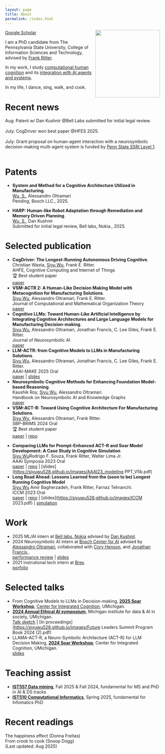 ```yaml
---
layout: page
title: About
permalink: /index.html
---
```

<p><img style="float:right; padding-left:10px" src="http://Siyuwu528.github.io/images/Image_2.jpg" width="210" height="220" /></p>
<!----<a href="https://siyuwu528.github.io/images/Siyu Wu_Resume_AI_V7.pdf">Curriculum Vitae</a> |---> 
<a href="https://scholar.google.com/citations?user=wFLFQeoAAAAJ&hl=zh-CN">Google Scholar</a> <br>

I am a PhD candidate from The Pennsylvania State University, College of Information Sciences and Technology, advised by <a href="https://www.frankritter.com/ritter.html">Frank Ritter</a>.

In my work, I study <a href="https://pure.psu.edu/en/publications/vsm-act-r-toward-using-cognitive-architecture-for-manufacturing-s">computational human cognition</a> and its <a href="https://neurosymbolic-ai-journal.com/paper/cognitive-llms-toward-human-artificial-intelligence-integrating-cognitive-architectures-and-0" target="_blank">integration with AI agents and systems</a>.


In my life, I dance, sing, walk, and cook.
# Recent news
Aug: Patent w/ Dan Kushnir @Bell Labs submitted for initial legal review.
<br> <br>
July: CogDriver won best paper @HFES 2025.
<br> <br>
July: Grant proposal on human-agent interaction with a neurosymbolic decision-making multi-agent system is funded by <a href="https://ssri.psu.edu/funding">Penn State SSRI Level 1</a>. <br> <br>
<!----Summer: ML&AI interning at <a href="https://www.nokia.com/bell-labs/">Bell labs</a>. Advised by <a href="https://www.nokia.com/people/dan-kushnir/">Dan Kushnir</a>.--->
<!---**Feb 2025**: **LLM-ACTR: from Cognitive Models to LLMs in Manufacturing Solutions** (<u>Siyu Wu</u>, Alessandro Oltramari, Jonathan Francis, C. Lee Giles, Frank E. Ritter) has been accepted for presentation at AAAI-MAKE 2025.--->
<!----**Jan 2025**: My undergraduate mentee Christian Wasta's first-author paper, **CogDriver: The Longest-Running Autonomous Driving Cognitive Model Exhibits Human Factors**, co-authored by Siyu Wu and Frank Ritter, has been accepted for presentation at AHFE 2025.--->
<!---- **Sep 2024**: co-authored <a href= "https://scholarcommons.sc.edu/csce_facpub/310/">neural symbolic AI book chapter preprint</a> with <a href="https://scholar.google.com/citations?user=LpOo_IUAAAAJ&hl=en">Kaushik Roy</a>, Alessandro Oltramari is now accessible online.<br>--->
<!---- **July 2024**: paper **VSM-ACT-R: Toward Using Cognitive Architecture For Manufacturing Solutions**.<br> <u>Wu, S.</u>, <a href="https://carnegiebosch.cmu.edu/team/bios/oltramari-alessandro.html">Alessandro Oltramari</a>, Frank Ritter, get accepted to 
17th International Conference on Social Computing, Behavioral-Cultural Modeling & Prediction and Behavior Representation in Modeling and Simulation (SBP-BRIMs) for oral presentation.--->
<!---- **Aug 2024**: Completed internship at <a href= "https://www.bosch-ai.com/"> Bosch Center for AI</a> advised by <a href="https://carnegiebosch.cmu.edu/team/bios/oltramari-alessandro.html"> Dr. Alessandro Oltramari</a>, collaborated with <a href="https://www.bosch.com/research/about-bosch-research/our-research-experts/cory-henson/"> Dr. Cory Henson</a>, and <a href="https://www.bosch.us/news-and-stories/jonathan-francis/"> Dr. Jonathan Francis </a>. <br>--->

# Patents
- **System and Method for a Cognitive Architecture Utilized in Manufacturing**.<br>
<u>Wu, S.</u>, Alessandro Oltramari<br>
Pending, Bosch LLC., 2025. <br>

- **HARP: Human-like Robot Adaptation through Remediation and Memory Driven Planning**.<br>
<u>Wu, S.</u>, Dan Kushnir<br>
Submitted for initial legal review, Bell labs, Nokia., 2025.

# Selected publication
- **CogDriver: The Longest-Running Autonomous Driving Cognitive**.<br>
Christian Wasta, <u>Siyu Wu</u>, Frank E. Ritter.<br>
AHFE, Cognitive Computing and Internet of Things <br>
🏆 Best student paper<br>
    [paper](https://books.google.com/books?hl=en&lr=&id=8gtyEQAAQBAJ&oi=fnd&pg=PA169&dq=info:A1UBGdvLK_8J:scholar.google.com&ots=emk2kMjd2B&sig=kxRYq0Fda6zIhrkXQmQUcolkkms#v=onepage&q&f=false)
- **VSM-ACTR 2: A Human-Like Decision Making Model with Metacognition for Manufacturing Solutions**.<br>
<u>Siyu Wu</u>, Alessandro Oltramari, Frank E. Ritter.<br>
Journal of Computational and Mathematical Organization Theory <br>
    [paper](https://link-springer-com.ezaccess.libraries.psu.edu/article/10.1007/s10588-025-09405-5?utm_source=rct_congratemailt&utm_medium=email&utm_campaign=oa_20250821&utm_content=10.1007%2Fs10588-025-09405-5)
- **Cognitive LLMs: Toward Human-Like Artificial Intelligence by Integrating Cognitive Architectures and Large Language Models for Manufacturing Decision-making**.<br>
<u>Siyu Wu</u>, Alessandro Oltramari, Jonathan Francis, C. Lee Giles, Frank E. Ritter. <br>
Journal of Neurosymbolic AI <br>
    [paper](https://neurosymbolic-ai-journal.com/paper/cognitive-llms-toward-human-artificial-intelligence-integrating-cognitive-architectures-and-0)
- **LLM-ACTR: from Cognitive Models to LLMs in Manufacturing Solutions**.<br>
<u>Siyu Wu</u>, Alessandro Oltramari, Jonathan Francis, C. Lee Giles, Frank E. Ritter. <br>
AAAI-MAKE 2025 Oral<br>
    [paper](https://ojs.aaai.org/index.php/AAAI-SS/article/view/35610) |
    [slides](https://siyuwu528.github.io/images/AAAI-MAKE.pdf)
- **Neurosymbolic Cognitive Methods for Enhancing Foundation Model-based Reasoning**.<br>
Kaushik Roy, <u>Siyu Wu</u>, Alessandro Oltramari.<br>
Handbook on Neurosymbolic AI and Knowledge Graphs <br>
    [paper](https://ebooks.iospress.nl/volumearticle/72315)
- **VSM-ACT-R: Toward Using Cognitive Architecture For Manufacturing Solutions**.<br>
<u>Siyu Wu</u>, Alessandro Oltramari, Frank Ritter.<br>
SBP-BRIMS 2024 Oral <br>
🏆 Best student paper<br>
    [paper](https://link.springer.com/chapter/10.1007/978-3-031-72241-7_7) |
    [repo](https://github.com/SiyuWu528/VSM-ACT-R) 
<!---[slides](https://siyuwu528.github.io/images/AAAI23_modeling PPT_V5b.pdf)--->
- **Comparing LLMs for Prompt-Enhanced ACT-R and Soar Model Development: A Case Study in Cognitive Simulation** <br>
  <u>Siyu Wu</u>Rodrigo F. Souza, Frank Ritter, Walter Lima Jr.<br>
  AAAI Symposia 2023 Oral<br>
    [paper](https://ojs.aaai.org/index.php/AAAI-SS/article/view/27710) |
    [repo](https://github.com/SiyuWu528/GPT-DriveBus) |
    [slides](https://siyuwu528.github.io/images/AAAI23_modeling PPT_V5b.pdf)
- **Long Road Ahead: Lessons Learned from the (soon to be) Longest Running Cognitive Model** <br>
  <u>Siyu Wu</u> Amir Bagherzadeh, Frank Ritter, Farnaz Tehranchi.<br>
  ICCM 2023 Oral<br>
    [paper](https://www.frankritter.com/papers/wuBRT23.pdf) |
    [repo](https://github.com/SiyuWu528/DriveBus) |
    [slides](https://siyuwu528.github.io/images/ICCM 2023.pdf) |
    [simulation](https://pennstateoffice365-my.sharepoint.com/:v:/r/personal/sfw5621_psu_edu/Documents/DriveBus_2023/3.%20data_collection/Model%20A%20play%20the%20game%20recording.MOV?csf=1&web=1&e=Fbrijw&nav=eyJwbGF5YmFja09wdGlvbnMiOnt9LCJyZWZlcnJhbEluZm8iOnsicmVmZXJyYWxBcHAiOiJTdHJlYW1XZWJBcHAiLCJyZWZlcnJhbE1vZGUiOiJtaXMiLCJyZWZlcnJhbFZpZXciOiJwb3N0cm9sbC1jb3B5bGluayIsInJlZmVycmFsUGxheWJhY2tTZXNzaW9uSWQiOiI1ZWEyNDBiYS1iZmY1LTQ4M2YtODZiYi03ZjgyMzlhNGIyYmMifX0%3D)
<!--- - **Modeling a Pandemic: Investigating Student Learning about Disease Spread in the Context of Agent-Based Modeling** <br>
Siyu Wu <br>
Master Theses <br>
[paper](https://www.proquest.com/docview/2715316973?pq-origsite=gscholar&fromopenview=true&sourcetype=Dissertations%20&%20Theses)|
[model](https://ccl.northwestern.edu/theorybuilding/Siyu-Intervention/Model5Disease.html) --->

# Work
- 2025 ML/AI intern at <a href= "https://www.nokia.com/bell-labs/"> Bell labs, Nokia</a> advised by <a href="https://www.nokia.com/people/dan-kushnir/"> Dan Kushnir</a>. <br>
- 2024 Neurosymbolic AI intern at <a href= "https://www.bosch-ai.com/"> Bosch Center for AI</a> advised by <a href="https://carnegiebosch.cmu.edu/team/bios/oltramari-alessandro.html"> Alessandro Oltramari</a>, collaborated with <a href="https://www.bosch.com/research/about-bosch-research/our-research-experts/cory-henson/"> Cory Henson</a>, and <a href="https://www.bosch.us/news-and-stories/jonathan-francis/"> Jonathan Francis </a>. <br>
    [performance review](https://siyuwu528.github.io/images/performance.pdf) |
    [slides](https://siyuwu528.github.io/images/Intern_V3.pdf)
- 2021 instrutional tech intern at <a href= "https://www.brex.com/?ref_code=pmk_g_g_19486703726_141821765741_kwd-977611001_643825738047_brex_e_CjwKCAjwxY-3BhAuEiwAu7Y6s6ulaoma1857q1FNijIVXEikIlhdW4-jhLg7GM_qy_e8R-lgq2wXuBoC_U8QAvD_BwE&qgad=643825738047&qgterm=brex&gad_source=1&gclid=CjwKCAjwxY-3BhAuEiwAu7Y6s6ulaoma1857q1FNijIVXEikIlhdW4-jhLg7GM_qy_e8R-lgq2wXuBoC_U8QAvD_BwE">Brex</a>. <br>
    [porfolio](https://shannonsiyuwu.s3.us-west-1.amazonaws.com/Brex+Bank+connection/story.html) <br>
# Selected talks
- From Cognitive Models to LLMs in Decision-making, <a href ="https://integratedcognition.ai/news/2025-soar-workshop/">**2025 Soar Workshop**</a>, <a href ="https://integratedcognition.ai/leadership/#">Center for Integrated Cognition</a>, UMichigan.<br>
- **<a href="https://midas.umich.edu/future-leaders-summit-2024/">2024 Annual Ethical AI symposium</a>**, Michigan institute for data & AI in society, UMichigan.<br>
     [Talk sketch](https://siyuwu528.github.io/images/V4_AI-WEEK-2024-LLM-ACT-R-1.pdf) |
     [In proceedings](https://siyuwu528.github.io/images/Future Leaders Summit Program Book 2024 (2).pdf)
- LLAMA-ACT-R, a Neuro-Symbolic Architecture (ACT-R) for LLM Decision Making, <a href="https://integratedcognition.ai/news/2024-soar-workshop-29-may/">**2024 Soar Workshop**</a>, Center for Integrated Cognition, UMichigan.<br>
     [slides](https://siyuwu528.github.io/images/SoarPresentation_Wu.pdf)<br>
  
# Teaching assist
<!---<img width="50" alt="Screenshot 2025-02-17 at 9 50 50 AM" src="https://github.com/user-attachments/assets/8faae956-f9a2-4086-bac1-eca574c8bd2a" />
I am now welcoming one undergraduate (ideally) or graduate student to work with me on the topic of neural-symbolic integration for machine planning and reasoning, starting in Fall 2025, with the goal of publishing in the field of neural-symbolic AI. My previous undergraduate mentee has published as the first author in a well-known international conference. If you are interested, please send your CV and a short paragraph describing your research interests to me at sfw5621 at psu dot edu.<br> --->
- **<a href="https://bulletins.psu.edu/university-course-descriptions/graduate/ist/">IST557 Data mining</a>**, Fall 2025 & Fall 2024, fundamental for MS and PhD in AI & DS tracks
- **<a href="https://faculty.ist.psu.edu/vhonavar/Courses/ist510/homepage.html">IST510 Computational Informatics</a>**, Spring 2025, fundamental for Infomatics PhD
<!----- **<a href="https://teaching.ist.psu.edu/courses/undergrad/sra/480">SRA480 Crisis Informatics</a>**, Spring 2025, for Security and Risk Analysis, B.S degree--->


# Recent readings
<!---Between two kingdoms (Suleika Jaouad)<br>--->
<!---故人何在（丰子恺)<br>--->
<!---Build a Large Language Model (From Scratch) (Sebastian Raschka)<br>--->
<!---Educated (Tara Westover)<br>--->
The happiness effect (Donna Freitas) <br>
From crook to cook (Snoop Dogg)<br>
(Last updated: Aug 2025)
